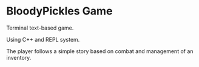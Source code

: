 # BloodyPickles Game

Terminal text-based game.

Using C++ and REPL system.

The player follows a simple story based on combat and management of an inventory.
